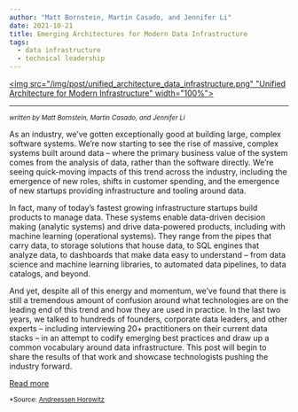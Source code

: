 ```yaml
---
author: "Matt Bornstein, Martin Casado, and Jennifer Li"
date: 2021-10-21
title: Emerging Architectures for Modern Data Infrastructure
tags:
  - data infrastructure
  - technical leadership
---
```

<a href="/pdf/unified_architecture_data_infrastructure.pdf" target=_><img src="/img/post/unified_architecture_data_infrastructure.png" "Unified Architecture for Modern Infrastructure" width="100%"></a>

<hr>
<sub><i>written by Matt Bornstein, Martin Casado, and Jennifer Li</i></sub>

As an industry, we’ve gotten exceptionally good at building large, complex software systems. We’re now starting to see the rise of massive, complex systems built around data – where the primary business value of the system comes from the analysis of data, rather than the software directly. We’re seeing quick-moving impacts of this trend across the industry, including the emergence of new roles, shifts in customer spending, and the emergence of new startups providing infrastructure and tooling around data.

In fact, many of today’s fastest growing infrastructure startups build products to manage data. These systems enable data-driven decision making (analytic systems) and drive data-powered products, including with machine learning (operational systems). They range from the pipes that carry data, to storage solutions that house data, to SQL engines that analyze data, to dashboards that make data easy to understand – from data science and machine learning libraries, to automated data pipelines, to data catalogs, and beyond.

And yet, despite all of this energy and momentum, we’ve found that there is still a tremendous amount of confusion around what technologies are on the leading end of this trend and how they are used in practice. In the last two years, we talked to hundreds of founders, corporate data leaders, and other experts – including interviewing 20+ practitioners on their current data stacks – in an attempt to codify emerging best practices and draw up a common vocabulary around data infrastructure. This post will begin to share the results of that work and showcase technologists pushing the industry forward.

<a href="https://a16z.com/2020/10/15/the-emerging-architectures-for-modern-data-infrastructure" class="btn" target="_blank">Read more</a><br>

<sub>*Source: <a href="https://a16z.com" target=_>Andreessen Horowitz</a></sub>